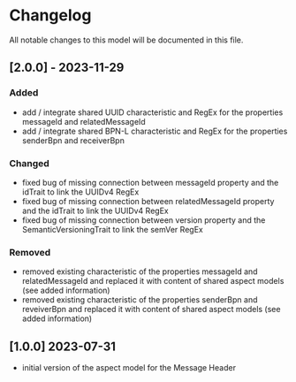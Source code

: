 # Changelog

All notable changes to this model will be documented in this file.

## [2.0.0] - 2023-11-29
### Added
- add / integrate shared UUID characteristic and RegEx for the properties messageId and relatedMessageId
- add / integrate shared BPN-L characteristic and RegEx for the properties senderBpn and receiverBpn

### Changed
- fixed bug of missing connection between messageId property and the idTrait to link the UUIDv4 RegEx
- fixed bug of missing connection between relatedMessageId property and the idTrait to link the UUIDv4 RegEx
- fixed bug of missing connection between version property and the SemanticVersioningTrait to link the semVer RegEx

### Removed
- removed existing characteristic of the properties messageId and relatedMessageId and replaced it with content of shared aspect models (see added information)
- removed existing characteristic of the properties senderBpn and reveiverBpn and replaced it with content of shared aspect models (see added information)

## [1.0.0] 2023-07-31

- initial version of the aspect model for the Message Header
